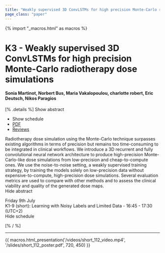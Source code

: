 ```yaml
---
title: "Weakly supervised 3D ConvLSTMs for high precision Monte-Carlo radiotherapy dose simulations"
page_class: "paper"
---
```


{% import "_macros.html" as macros %}

# K3 - Weakly supervised 3D ConvLSTMs for high precision Monte-Carlo radiotherapy dose simulations

#### Sonia Martinot, Norbert Bus, Maria Vakalopoulou, charlotte robert, Eric Deutsch, Nikos Paragios

[% .details %]
<a class="toggle_visibility" data-selector=".abstract" data-level="3">Show abstract</a>
- <a class="toggle_visibility" data-selector=".schedule" data-level="3">Show schedule</a>
- <a href="https://openreview.net/pdf?id=V4k0rNW7IG-">PDF</a>
- <a href="https://openreview.net/forum?id=V4k0rNW7IG-">Reviews</a>

<p>
    <span class="abstract">
        Radiotherapy dose simulation using the Monte-Carlo technique surpasses existing algorithms in terms of precision but remains too time-consuming to be integrated in clinical workflows. We introduce a 3D recurrent and fully convolutional neural network architecture to produce high-precision Monte-Carlo-like dose simulations from low-precision and cheap-to-compute ones. We use the noise-to-noise setting, a weakly supervised training strategy, by training the models solely on low-precision data without expensive-to-compute, high-precision dose simulations. Several evaluation metrics are used to compare with other methods and to assess the clinical viability and quality of the generated dose maps.
        <br>
        <span class="actions"><a class="toggle_visibility" data-level="2">Hide abstract</a></span>
    </span>
</p>

<p>
    <span class="schedule">
         Friday 9th July<br>K1-9 (short): Learning with Noisy Labels and Limited Data - 16:45 - 17:30 (UTC+2)
        <br>
        <span class="actions"><a class="toggle_visibility" data-level="2">Hide schedule</a></span>
    </span>
</p>

[% / %]


---

{{ macros.html_presentation('/videos/short_112_video.mp4', '/slides/short_112_poster.pdf', 720, 450) }}
